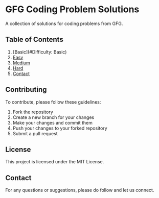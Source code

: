 # GFG Coding Problem Solutions

A collection of solutions for coding problems from GFG.

## Table of Contents
1. [Basic](#Difficulty: Basic)
2. [Easy](#easy)
3. [Medium](#medium)
4. [Hard](#hard)
5. [Contact](#contact)


## Contributing
To contribute, please follow these guidelines:
1. Fork the repository
2. Create a new branch for your changes
3. Make your changes and commit them
4. Push your changes to your forked repository
5. Submit a pull request

## License
This project is licensed under the MIT License.

## Contact
For any questions or suggestions, please do follow and let us connect.
